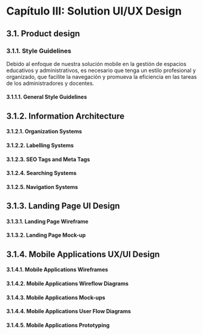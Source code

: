# Capítulo III: Solution UI/UX Design

## 3.1. Product design

### 3.1.1. Style Guidelines
Debido al enfoque de nuestra solución mobile en la gestión de espacios educativos y administrativos, es necesario que tenga un estilo profesional y organizado, que facilite la navegación y promueva la eficiencia en las tareas de los administradores y docentes.

#### 3.1.1.1. General Style Guidelines

## 3.1.2. Information Architecture

#### 3.1.2.1. Organization Systems

#### 3.1.2.2. Labelling Systems

#### 3.1.2.3. SEO Tags and Meta Tags

#### 3.1.2.4. Searching Systems

#### 3.1.2.5. Navigation Systems

## 3.1.3. Landing Page UI Design

#### 3.1.3.1. Landing Page Wireframe

#### 3.1.3.2. Landing Page Mock-up

## 3.1.4. Mobile Applications UX/UI Design

#### 3.1.4.1. Mobile Applications Wireframes

#### 3.1.4.2. Mobile Applications Wireflow Diagrams

#### 3.1.4.3. Mobile Applications Mock-ups

#### 3.1.4.4. Mobile Applications User Flow Diagrams

#### 3.1.4.5. Mobile Applications Prototyping
